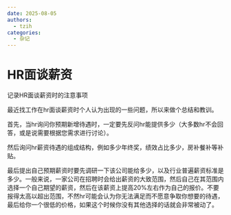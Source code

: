 ```yaml
---
date: 2025-08-05
authors:
  - tzih
categories: 
  - 杂记
---
```


# HR面谈薪资

记录HR面谈薪资时的注意事项

<!-- more -->

最近找工作在hr面谈薪资时个人认为出现的一些问题，所以来做个总结和教训。

首先，当hr询问你预期新增待遇时，一定要先反问hr能提供多少（大多数hr不会回答，或是说需要根据您需求进行讨论）。

然后询问hr薪资待遇的组成结构，例如多少年终奖，绩效占比多少，房补餐补等补贴。

最后提出自己预期薪资时要先调研一下该公司能给多少，以及行业普遍薪资标准是多少。一般来说，一家公司在招聘时会给出薪资的大致范围，然后自己在其范围内选择一个自己期望的薪资，然后在该薪资上提高20%左右作为自己的报价。不要报得太高以超出范围，不然hr可能会认为你无法满足而不愿意争取你想要的待遇，最后给你一个很低的价格，如果这个时候你没有其他选择的话就会非常被动了。
